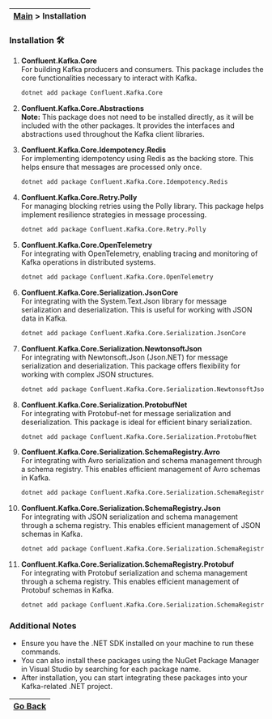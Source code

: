 | [Main](/README.md) > Installation |
|-----------------------------------|

### Installation :hammer_and_wrench:

1. **Confluent.Kafka.Core**  
   For building Kafka producers and consumers. This package includes the core functionalities necessary to interact with Kafka.
   ```bash
   dotnet add package Confluent.Kafka.Core
   ```

2. **Confluent.Kafka.Core.Abstractions**  
   **Note:** This package does not need to be installed directly, as it will be included with the other packages. It provides the interfaces and abstractions used throughout the Kafka client libraries.

3. **Confluent.Kafka.Core.Idempotency.Redis**  
   For implementing idempotency using Redis as the backing store. This helps ensure that messages are processed only once.
   ```bash
   dotnet add package Confluent.Kafka.Core.Idempotency.Redis
   ```

4. **Confluent.Kafka.Core.Retry.Polly**  
   For managing blocking retries using the Polly library. This package helps implement resilience strategies in message processing.
   ```bash
   dotnet add package Confluent.Kafka.Core.Retry.Polly
   ```

5. **Confluent.Kafka.Core.OpenTelemetry**  
   For integrating with OpenTelemetry, enabling tracing and monitoring of Kafka operations in distributed systems.
   ```bash
   dotnet add package Confluent.Kafka.Core.OpenTelemetry
   ```

6. **Confluent.Kafka.Core.Serialization.JsonCore**  
   For integrating with the System.Text.Json library for message serialization and deserialization. This is useful for working with JSON data in Kafka.
   ```bash
   dotnet add package Confluent.Kafka.Core.Serialization.JsonCore
   ```

7. **Confluent.Kafka.Core.Serialization.NewtonsoftJson**  
   For integrating with Newtonsoft.Json (Json.NET) for message serialization and deserialization. This package offers flexibility for working with complex JSON structures.
   ```bash
   dotnet add package Confluent.Kafka.Core.Serialization.NewtonsoftJson
   ```

8. **Confluent.Kafka.Core.Serialization.ProtobufNet**  
   For integrating with Protobuf-net for message serialization and deserialization. This package is ideal for efficient binary serialization.
   ```bash
   dotnet add package Confluent.Kafka.Core.Serialization.ProtobufNet
   ```

9. **Confluent.Kafka.Core.Serialization.SchemaRegistry.Avro**  
   For integrating with Avro serialization and schema management through a schema registry. This enables efficient management of Avro schemas in Kafka.
   ```bash
   dotnet add package Confluent.Kafka.Core.Serialization.SchemaRegistry.Avro
   ```

10. **Confluent.Kafka.Core.Serialization.SchemaRegistry.Json**  
    For integrating with JSON serialization and schema management through a schema registry. This enables efficient management of JSON schemas in Kafka.
    ```bash
    dotnet add package Confluent.Kafka.Core.Serialization.SchemaRegistry.Json
    ```

11. **Confluent.Kafka.Core.Serialization.SchemaRegistry.Protobuf**  
    For integrating with Protobuf serialization and schema management through a schema registry. This enables efficient management of Protobuf schemas in Kafka.
    ```bash
    dotnet add package Confluent.Kafka.Core.Serialization.SchemaRegistry.Protobuf
    ```

### Additional Notes
- Ensure you have the .NET SDK installed on your machine to run these commands.
- You can also install these packages using the NuGet Package Manager in Visual Studio by searching for each package name.
- After installation, you can start integrating these packages into your Kafka-related .NET project.

| [Go Back](/README.md) |
|-----------------------| 